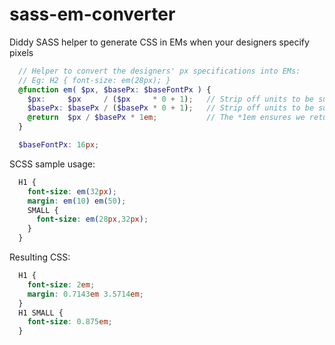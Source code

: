 sass-em-converter
=================

Diddy SASS helper to generate CSS in EMs when your designers specify pixels

```scss
  // Helper to convert the designers' px specifications into EMs:
  // Eg: H2 { font-size: em(28px); }
  @function em( $px, $basePx: $baseFontPx ) {
    $px:     $px     / ($px     * 0 + 1);   // Strip off units to be sure we have a plain number. (eg: 20px -> 20)
    $basePx: $basePx / ($basePx * 0 + 1);   // Strip off units to be sure we have a plain number. (eg: 20px -> 20)
    @return  $px / $basePx * 1em;           // The *1em ensures we return an EM number.
  }

  $baseFontPx: 16px;
```

SCSS sample usage:
```scss
  H1 {
    font-size: em(32px);
    margin: em(10) em(50);
    SMALL {
      font-size: em(28px,32px);
    }
  }
```

Resulting CSS:
```css
  H1 {
    font-size: 2em;
    margin: 0.7143em 3.5714em;
  }
  H1 SMALL {
    font-size: 0.875em;
  }
```
